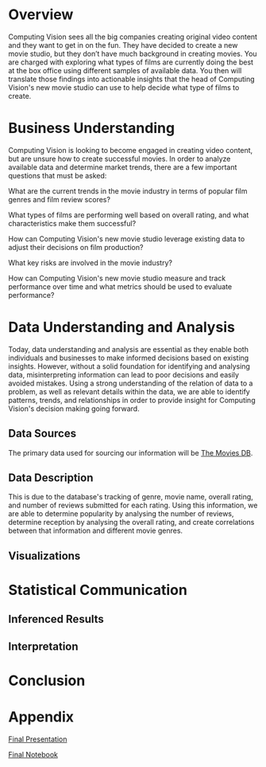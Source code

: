 # Overview

Computing Vision sees all the big companies creating original video content and they want to get in on the fun. They have decided to create a new movie studio, but they don’t have much background in creating movies. You are charged with exploring what types of films are currently doing the best at the box office using different samples of available data. You then will translate those findings into actionable insights that the head of Computing Vision's new movie studio can use to help decide what type of films to create.

# Business Understanding

Computing Vision is looking to become engaged in creating video content, but are unsure how to create successful movies. In order to  analyze available data and determine market trends, there are a few important questions that must be asked:

What are the current trends in the movie industry in terms of popular film genres and film review scores?

What types of films are performing well based on overall rating, and what characteristics make them successful?

How can Computing Vision's new movie studio leverage existing data to adjust their decisions on film production?

What key risks are involved in the movie industry?

How can Computing Vision's new movie studio measure and track performance over time and what metrics should be used to evaluate performance?

# Data Understanding and Analysis

Today, data understanding and analysis are essential as they enable both individuals and businesses to make informed decisions based on existing insights. However, without a solid foundation for identifying and analysing data, misinterpreting information can lead to poor decisions and easily avoided mistakes. Using a strong understanding of the relation of data to a problem, as well as relevant details within the data, we are able to identify patterns, trends, and relationships in order to provide insight for Computing Vision's decision making going forward.

## Data Sources

The primary data used for sourcing our information will be [The Movies DB](https://github.com/Jhuue/Flatiron-Capstone1/blob/main/Data/tmdb.movies.csv).

## Data Description

This is due to the database's tracking of genre, movie name, overall rating, and number of reviews submitted for each rating. Using this information, we are able to determine popularity by analysing the number of reviews, determine reception by analysing the overall rating, and create correlations between that information and different movie genres.

## Visualizations

# Statistical Communication

## Inferenced Results

## Interpretation

# Conclusion

# Appendix
[Final Presentation](https://github.com/Jhuue/Flatiron-Capstone1/blob/main/Final%20Presentation.pptx)

[Final Notebook](https://github.com/Jhuue/Flatiron-Capstone1/blob/main/Final%20Notebook.ipynb)